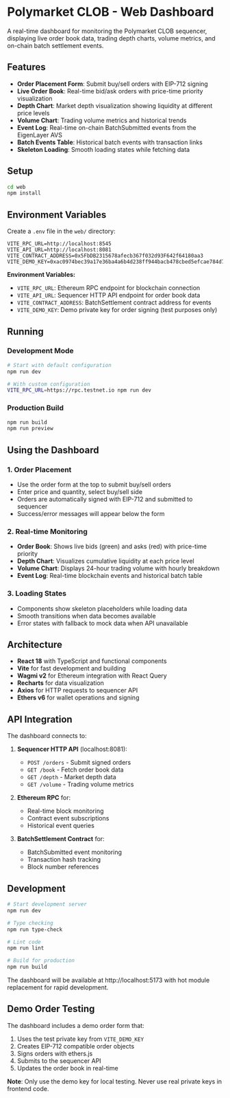 # Polymarket CLOB - Web Dashboard

A real-time dashboard for monitoring the Polymarket CLOB sequencer, displaying live order book data, trading depth charts, volume metrics, and on-chain batch settlement events.

## Features

- **Order Placement Form**: Submit buy/sell orders with EIP-712 signing
- **Live Order Book**: Real-time bid/ask orders with price-time priority visualization
- **Depth Chart**: Market depth visualization showing liquidity at different price levels
- **Volume Chart**: Trading volume metrics and historical trends
- **Event Log**: Real-time on-chain BatchSubmitted events from the EigenLayer AVS
- **Batch Events Table**: Historical batch events with transaction links
- **Skeleton Loading**: Smooth loading states while fetching data

## Setup

```bash
cd web
npm install
```

## Environment Variables

Create a `.env` file in the `web/` directory:

```env
VITE_RPC_URL=http://localhost:8545
VITE_API_URL=http://localhost:8081
VITE_CONTRACT_ADDRESS=0x5FbDB2315678afecb367f032d93F642f64180aa3
VITE_DEMO_KEY=0xac0974bec39a17e36ba4a6b4d238ff944bacb478cbed5efcae784d7bf4f2ff80
```

**Environment Variables:**

- `VITE_RPC_URL`: Ethereum RPC endpoint for blockchain connection
- `VITE_API_URL`: Sequencer HTTP API endpoint for order book data
- `VITE_CONTRACT_ADDRESS`: BatchSettlement contract address for events
- `VITE_DEMO_KEY`: Demo private key for order signing (test purposes only)

## Running

### Development Mode

```bash
# Start with default configuration
npm run dev

# With custom configuration
VITE_RPC_URL=https://rpc.testnet.io npm run dev
```

### Production Build

```bash
npm run build
npm run preview
```

## Using the Dashboard

### 1. Order Placement

- Use the order form at the top to submit buy/sell orders
- Enter price and quantity, select buy/sell side
- Orders are automatically signed with EIP-712 and submitted to sequencer
- Success/error messages will appear below the form

### 2. Real-time Monitoring

- **Order Book**: Shows live bids (green) and asks (red) with price-time priority
- **Depth Chart**: Visualizes cumulative liquidity at each price level
- **Volume Chart**: Displays 24-hour trading volume with hourly breakdown
- **Event Log**: Real-time blockchain events and historical batch table

### 3. Loading States

- Components show skeleton placeholders while loading data
- Smooth transitions when data becomes available
- Error states with fallback to mock data when API unavailable

## Architecture

- **React 18** with TypeScript and functional components
- **Vite** for fast development and building
- **Wagmi v2** for Ethereum integration with React Query
- **Recharts** for data visualization
- **Axios** for HTTP requests to sequencer API
- **Ethers v6** for wallet operations and signing

## API Integration

The dashboard connects to:

1. **Sequencer HTTP API** (localhost:8081):

   - `POST /orders` - Submit signed orders
   - `GET /book` - Fetch order book data
   - `GET /depth` - Market depth data
   - `GET /volume` - Trading volume metrics

2. **Ethereum RPC** for:

   - Real-time block monitoring
   - Contract event subscriptions
   - Historical event queries

3. **BatchSettlement Contract** for:
   - BatchSubmitted event monitoring
   - Transaction hash tracking
   - Block number references

## Development

```bash
# Start development server
npm run dev

# Type checking
npm run type-check

# Lint code
npm run lint

# Build for production
npm run build
```

The dashboard will be available at http://localhost:5173 with hot module replacement for rapid development.

## Demo Order Testing

The dashboard includes a demo order form that:

1. Uses the test private key from `VITE_DEMO_KEY`
2. Creates EIP-712 compatible order objects
3. Signs orders with ethers.js
4. Submits to the sequencer API
5. Updates the order book in real-time

**Note**: Only use the demo key for local testing. Never use real private keys in frontend code.
